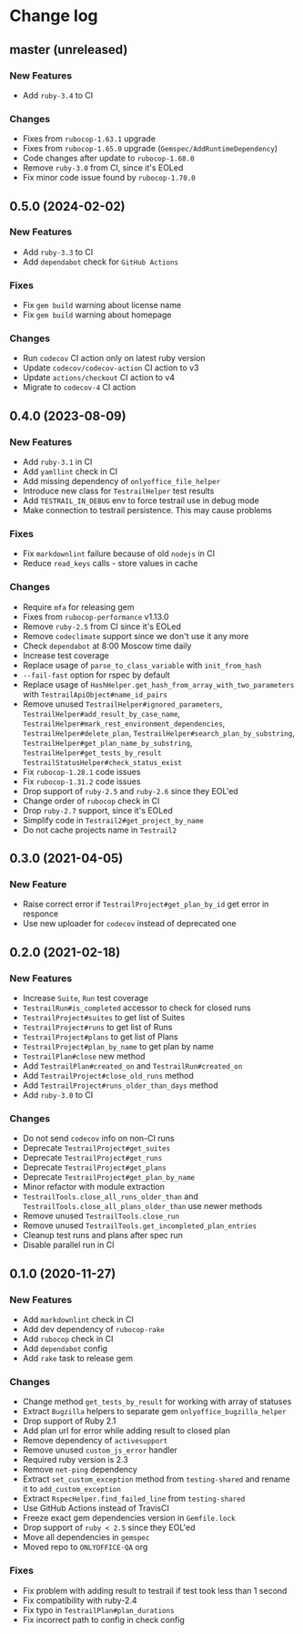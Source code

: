 # Change log

## master (unreleased)

### New Features

* Add `ruby-3.4` to CI

### Changes

* Fixes from `rubocop-1.63.1` upgrade
* Fixes from `rubocop-1.65.0` upgrade (`Gemspec/AddRuntimeDependency`)
* Code changes after update to `rubocop-1.68.0`
* Remove `ruby-3.0` from CI, since it's EOLed
* Fix minor code issue found by `rubocop-1.70.0`

## 0.5.0 (2024-02-02)

### New Features

* Add `ruby-3.3` to CI
* Add `dependabot` check for `GitHub Actions`

### Fixes

* Fix `gem build` warning about license name
* Fix `gem build` warning about homepage

### Changes

* Run `codecov` CI action only on latest ruby version
* Update `codecov/codecov-action` CI action to v3
* Update `actions/checkout` CI action to v4
* Migrate to `codecov-4` CI action

## 0.4.0 (2023-08-09)

### New Features

* Add `ruby-3.1` in CI
* Add `yamllint` check in CI
* Add missing dependency of `onlyoffice_file_helper`
* Introduce new class for `TestrailHelper` test results
* Add `TESTRAIL_IN_DEBUG` env to force testrail use in debug mode
* Make connection to testrail persistence. This may cause problems

### Fixes

* Fix `markdownlint` failure because of old `nodejs` in CI
* Reduce `read_keys` calls - store values in cache

### Changes

* Require `mfa` for releasing gem
* Fixes from `rubocop-performance` v1.13.0
* Remove `ruby-2.5` from CI since it's EOLed
* Remove `codeclimate` support since we don't use it any more
* Check `dependabot` at 8:00 Moscow time daily
* Increase test coverage
* Replace usage of `parse_to_class_variable` with `init_from_hash`
* `--fail-fast` option for rspec by default
* Replace usage of `HashHelper.get_hash_from_array_with_two_parameters`
  with `TestrailApiObject#name_id_pairs`
* Remove unused `TestrailHelper#ignored_parameters`,
  `TestrailHelper#add_result_by_case_name`,
  `TestrailHelper#mark_rest_environment_dependencies`,
  `TestrailHelper#delete_plan`,
  `TestrailHelper#search_plan_by_substring`,
  `TestrailHelper#get_plan_name_by_substring`,
  `TestrailHelper#get_tests_by_result`
  `TestrailStatusHelper#check_status_exist`
* Fix `rubocop-1.28.1` code issues
* Fix `rubocop-1.31.2` code issues
* Drop support of `ruby-2.5` and `ruby-2.6` since they EOL'ed
* Change order of `rubocop` check in CI
* Drop `ruby-2.7` support, since it's EOLed
* Simplify code in `Testrail2#get_project_by_name`
* Do not cache projects name in `Testrail2`

## 0.3.0 (2021-04-05)

### New Feature

* Raise correct error if `TestrailProject#get_plan_by_id` get
  error in responce
* Use new uploader for `codecov` instead of deprecated one

## 0.2.0 (2021-02-18)

### New Features

* Increase `Suite`, `Run` test coverage
* `TestrailRun#is_completed` accessor to check for closed runs
* `TestrailProject#suites` to get list of Suites
* `TestrailProject#runs` to get list of Runs
* `TestrailProject#plans` to get list of Plans
* `TestrailProject#plan_by_name` to get plan by name
* `TestrailPlan#close` new method
* Add `TestrailPlan#created_on` and `TestrailRun#created_on`
* Add `TestrailProject#close_old_runs` method
* Add `TestrailProject#runs_older_than_days` method
* Add `ruby-3.0` to CI

### Changes

* Do not send `codecov` info on non-CI runs
* Deprecate `TestrailProject#get_suites`
* Deprecate `TestrailProject#get_runs`
* Deprecate `TestrailProject#get_plans`
* Deprecate `TestrailProject#get_plan_by_name`
* Minor refactor with module extraction
* `TestrailTools.close_all_runs_older_than` and
  `TestrailTools.close_all_plans_older_than` use newer methods
* Remove unused `TestrailTools.close_run`
* Remove unused `TestrailTools.get_incompleted_plan_entries`
* Cleanup test runs and plans after spec run
* Disable parallel run in CI

## 0.1.0 (2020-11-27)

### New Features

* Add `markdownlint` check in CI
* Add dev dependency of `rubocop-rake`
* Add `rubocop` check in CI
* Add `dependabot` config
* Add `rake` task to release gem

### Changes

* Change method `get_tests_by_result` for working with array of statuses
* Extract `Bugzilla` helpers to separate gem `onlyoffice_bugzilla_helper`
* Drop support of Ruby 2.1
* Add plan url for error while adding result to closed plan
* Remove dependency of `activesupport`
* Remove unused `custom_js_error` handler
* Required ruby version is 2.3
* Remove `net-ping` dependency
* Extract `set_custom_exception` method from `testing-shared`
  and rename it to `add_custom_exception`
* Extract `RspecHelper.find_failed_line` from `testing-shared`
* Use GitHub Actions instead of TravisCI
* Freeze exact gem dependencies version in `Gemfile.lock`
* Drop support of `ruby < 2.5` since they EOL'ed
* Move all dependencies in `gemspec`
* Moved repo to `ONLYOFFICE-QA` org

### Fixes

* Fix problem with adding result to testrail if test took less than 1 second
* Fix compatibility with ruby-2.4
* Fix typo in `TestrailPlan#plan_durations`
* Fix incorrect path to config in check config

